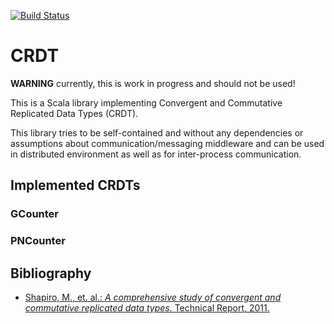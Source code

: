 [![Build Status](https://travis-ci.org/AurelPaulovic/crdt.svg?branch=develop)](https://travis-ci.org/AurelPaulovic/crdt)

# CRDT #
**WARNING** currently, this is work in progress and should not be used!

This is a Scala library implementing Convergent and Commutative Replicated Data Types (CRDT).

This library tries to be self-contained and without any dependencies or assumptions about communication/messaging middleware and can be used in distributed environment as well as for inter-process communication.

## Implemented CRDTs ##
### GCounter ###

### PNCounter ###


## Bibliography ##
* [Shapiro, M., et. al.: *A comprehensive study of convergent and commutative replicated data types.* Technical Report, 2011.](http://pagesperso-systeme.lip6.fr/Marc.Shapiro/papers/Comprehensive-CRDTs-RR7506-2011-01.pdf)

